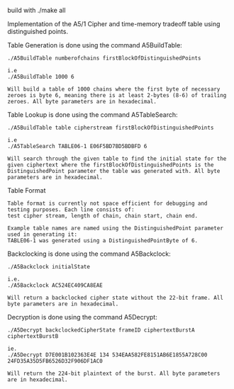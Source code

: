 build with ./make all

Implementation of the A5/1 Cipher and time-memory tradeoff table using distinguished points.


Table Generation is done using the command A5BuildTable:

	./A5BuildTable numberofchains firstBlockOfDistinguishedPoints

	i.e
	./A5BuildTable 1000 6

	Will build a table of 1000 chains where the first byte of necessary zeroes is byte 6, meaning there is at least 2-bytes (8-6) of trailing zeroes. All byte parameters are in hexadecimal.

Table Lookup is done using the command A5TableSearch:

	./A5BuildTable table cipherstream firstBlockOfDistinguishedPoints

	i.e 
	./A5TableSearch TABLE06-1 E06F5BD7BD5BDBFD 6

	Will search through the given table to find the initial state for the given ciphertext where the firstBlockOfDistinguishedPoints is the DistinguishedPoint parameter the table was generated with. All byte parameters are in hexadecimal.


Table Format
	
	Table format is currently not space efficient for debugging and testing purposes. Each line consists of:
	test cipher stream, length of chain, chain start, chain end.

	Example table names are named using the DistinguishedPoint parameter used in generating it:
	TABLE06-1 was generated using a DistinguishedPointByte of 6.
	
Backclocking is done using the command A5Backclock:

	./A5Backclock initialState
	
	i.e.
	./A5Backclock AC524EC409CA8EAE
	
	Will return a backclocked cipher state without the 22-bit frame. All byte parameters are in hexadecimal.

Decryption is done using the command A5Decrypt:

	./A5Decrypt backclockedCipherState frameID ciphertextBurstA ciphertextBurstB
	
	ie.
	./A5Decrypt D7E001B102363E4E 134 534EAA582FE8151AB6E1855A728C00 24FD35A35D5FB6526D32F906DF1AC0
	
	Will return the 224-bit plaintext of the burst. All byte parameters are in hexadecimal.

